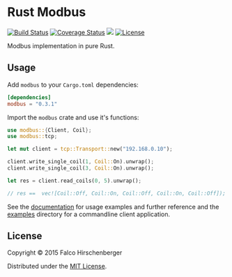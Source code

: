 # Rust Modbus
[![Build Status](https://travis-ci.org/hirschenberger/modbus-rs.svg)](https://travis-ci.org/hirschenberger/modbus-rs)
[![Coverage Status](https://coveralls.io/repos/hirschenberger/modbus-rs/badge.svg?branch=master&service=github)](https://coveralls.io/github/hirschenberger/modbus-rs?branch=master)
[![](http://meritbadge.herokuapp.com/modbus)](https://crates.io/crates/modbus)
[![License](http://img.shields.io/:license-MIT-blue.svg)](http://doge.mit-license.org)


Modbus implementation in pure Rust.

## Usage
Add `modbus` to your `Cargo.toml` dependencies:

```toml
[dependencies]
modbus = "0.3.1"
```

Import the `modbus` crate and use it's functions:

```rust
use modbus::{Client, Coil};
use modbus::tcp;

let mut client = tcp::Transport::new("192.168.0.10");

client.write_single_coil(1, Coil::On).unwrap();
client.write_single_coil(3, Coil::On).unwrap();

let res = client.read_coils(0, 5).unwrap();

// res ==  vec![Coil::Off, Coil::On, Coil::Off, Coil::On, Coil::Off]);
```
See the [documentation](http://hirschenberger.github.io/modbus-rs/modbus/index.html) for usage examples and further reference and
the [examples](https://github.com/hirschenberger/modbus-rs/tree/master/examples) directory for a commandline client application.


## License
Copyright © 2015 Falco Hirschenberger

Distributed under the [MIT License](LICENSE).
